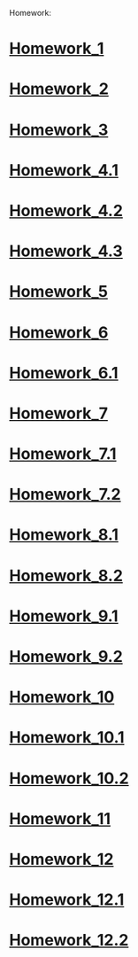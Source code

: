 Homework:
# <a href="https://poronkoandrii.github.io/homework_1/">Homework_1</a>
# <a href="https://poronkoandrii.github.io/homework_2/">Homework_2</a>
# <a href="https://poronkoandrii.github.io/">Homework_3</a>
# <a href="https://poronkoandrii.github.io/homework_4_smashing_HTML5/">Homework_4.1</a>
# <a href="https://poronkoandrii.github.io/homework_4_simple/">Homework_4.2</a>
# <a href="https://poronkoandrii.github.io/homework_4_hard/">Homework_4.3</a>
# <a href="https://poronkoandrii.github.io/homework_5/">Homework_5</a>
# <a href="https://poronkoandrii.github.io/homework_6/">Homework_6</a>
# <a href="https://poronkoandrii.github.io/homework_6.1/">Homework_6.1</a>
# <a href="https://poronkoandrii.github.io/homework_7/">Homework_7</a>
# <a href="https://poronkoandrii.github.io/homework_7.1/">Homework_7.1</a>
# <a href="https://poronkoandrii.github.io/homework_7.2/">Homework_7.2</a>
# <a href="https://poronkoandrii.github.io/homework_8.1/">Homework_8.1</a>
# <a href="https://poronkoandrii.github.io/homework_8.2/">Homework_8.2</a>
# <a href="https://poronkoandrii.github.io/homework_9.1/">Homework_9.1</a>
# <a href="https://poronkoandrii.github.io/homework_9.2/">Homework_9.2</a>
# <a href="https://poronkoandrii.github.io/homework_10/">Homework_10</a>
# <a href="https://poronkoandrii.github.io/homework_10.1/">Homework_10.1</a>
# <a href="https://poronkoandrii.github.io/homework_10.2/">Homework_10.2</a>
# <a href="https://poronkoandrii.github.io/homework_11/">Homework_11</a>
# <a href="https://poronkoandrii.github.io/homework_12/">Homework_12</a>
# <a href="https://poronkoandrii.github.io/homework_12.1/">Homework_12.1</a>
# <a href="https://poronkoandrii.github.io/homework_12.2/">Homework_12.2</a>

